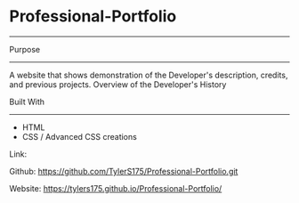 # Professional-Portfolio
________________________
Purpose
________________________
A website that shows demonstration of the Developer's description, credits, and previous projects. 
Overview of the Developer's History 

Built With
_________________________
- HTML 
- CSS / Advanced CSS creations 

Link:  

Github:
https://github.com/TylerS175/Professional-Portfolio.git 

Website:
https://tylers175.github.io/Professional-Portfolio/



